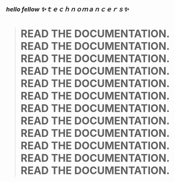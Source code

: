 ### _hello fellow ✨ｔｅｃｈｎｏｍａｎｃｅｒｓ✨_


> # READ THE DOCUMENTATION. READ THE DOCUMENTATION. READ THE DOCUMENTATION. READ THE DOCUMENTATION. READ THE DOCUMENTATION. READ THE DOCUMENTATION. READ THE DOCUMENTATION. READ THE DOCUMENTATION. READ THE DOCUMENTATION. READ THE DOCUMENTATION. READ THE DOCUMENTATION. READ THE DOCUMENTATION.

<!--
**sm-heard/sm-heard** is a ✨ _special_ ✨ repository because its `README.md` (this file) appears on your GitHub profile.

Here are some ideas to get you started:

- 🔭 I’m currently working on ...
- 🌱 I’m currently learning ...
- 👯 I’m looking to collaborate on ...
- 🤔 I’m looking for help with ...
- 💬 Ask me about ...
- 📫 How to reach me: ...
- 😄 Pronouns: ...
- ⚡ Fun fact: ...
-->
